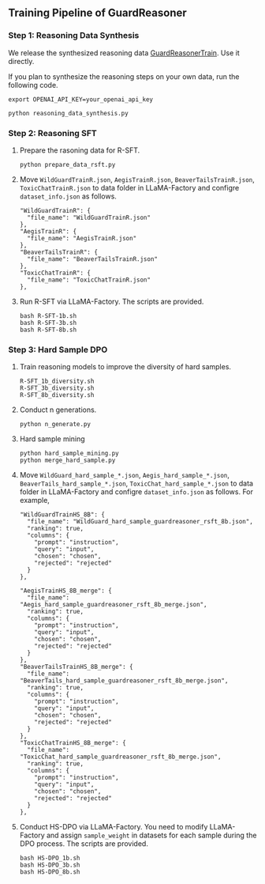 ## Training Pipeline of GuardReasoner

### Step 1: Reasoning Data Synthesis
We release the synthesized reasoning data [GuardReasonerTrain](https://huggingface.co/datasets/yueliu1999/GuardReasonerTrain). Use it directly.

If you plan to synthesize the reasoning steps on your own data, run the following code.

```
export OPENAI_API_KEY=your_openai_api_key

python reasoning_data_synthesis.py
```


### Step 2: Reasoning SFT
1. Prepare the rasoning data for R-SFT.

    ```
    python prepare_data_rsft.py
    ```
2. Move `WildGuardTrainR.json`, `AegisTrainR.json`, `BeaverTailsTrainR.json`, `ToxicChatTrainR.json` to data folder in LLaMA-Factory and configre `dataset_info.json` as follows.

    ```
    "WildGuardTrainR": {
      "file_name": "WildGuardTrainR.json"
    },
    "AegisTrainR": {
      "file_name": "AegisTrainR.json"
    },
    "BeaverTailsTrainR": {
      "file_name": "BeaverTailsTrainR.json"
    },
    "ToxicChatTrainR": {
      "file_name": "ToxicChatTrainR.json"
    },
    ```
3. Run R-SFT via LLaMA-Factory. The scripts are provided.  
    ```
    bash R-SFT-1b.sh
    bash R-SFT-3b.sh
    bash R-SFT-8b.sh
    ```





### Step 3: Hard Sample DPO

1. Train reasoning models to improve the diversity of hard samples.
    ```
    R-SFT_1b_diversity.sh
    R-SFT_3b_diversity.sh
    R-SFT_8b_diversity.sh
    ```

2. Conduct n generations.
    ```
    python n_generate.py
    ```

3. Hard sample mining
    ```
    python hard_sample_mining.py
    python merge_hard_sample.py
    ```

4. Move `WildGuard_hard_sample_*.json`, `Aegis_hard_sample_*.json`, `BeaverTails_hard_sample_*.json`, `ToxicChat_hard_sample_*.json` to data folder in LLaMA-Factory and configre `dataset_info.json` as follows. For example, 

    ```
    "WildGuardTrainHS_8B": {
      "file_name": "WildGuard_hard_sample_guardreasoner_rsft_8b.json",
      "ranking": true,
      "columns": {
        "prompt": "instruction",
        "query": "input",
        "chosen": "chosen",
        "rejected": "rejected"
      }
    },

    "AegisTrainHS_8B_merge": {
      "file_name": "Aegis_hard_sample_guardreasoner_rsft_8b_merge.json",
      "ranking": true,
      "columns": {
        "prompt": "instruction",
        "query": "input",
        "chosen": "chosen",
        "rejected": "rejected"
      }
    },
    "BeaverTailsTrainHS_8B_merge": {
      "file_name": "BeaverTails_hard_sample_guardreasoner_rsft_8b_merge.json",
      "ranking": true,
      "columns": {
        "prompt": "instruction",
        "query": "input",
        "chosen": "chosen",
        "rejected": "rejected"
      }
    },
    "ToxicChatTrainHS_8B_merge": {
      "file_name": "ToxicChat_hard_sample_guardreasoner_rsft_8b_merge.json",
      "ranking": true,
      "columns": {
        "prompt": "instruction",
        "query": "input",
        "chosen": "chosen",
        "rejected": "rejected"
      }
    },
    ```

5. Conduct HS-DPO via LLaMA-Factory. You need to modify LLaMA-Factory and assign `sample_weight` in datasets for each sample during the DPO process. The scripts are provided. 
    ```
    bash HS-DPO_1b.sh
    bash HS-DPO_3b.sh
    bash HS-DPO_8b.sh
    ```
